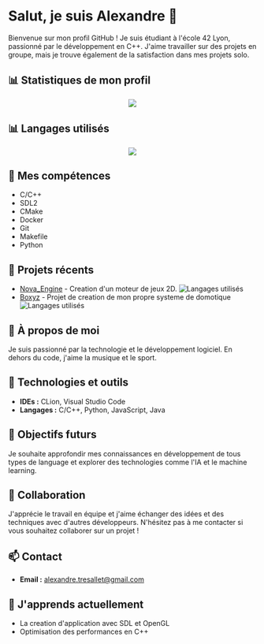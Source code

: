 # Salut, je suis Alexandre 👋

Bienvenue sur mon profil GitHub ! Je suis étudiant à l'école 42 Lyon, passionné par le développement en C++. J'aime travailler sur des projets en groupe, mais je trouve également de la satisfaction dans mes projets solo.

## 📊 Statistiques de mon profil
<div align="center">
  <img src="https://github-readme-stats.vercel.app/api?username=Ekyoz&show_icons=true&theme=dark" />
</div>

## 📊 Langages utilisés
<div align="center">
  <img src="https://github-readme-stats.vercel.app/api/top-langs/?username=Ekyoz&layout=compact&theme=dark&hide=html" />
</div>


## 🔧 Mes compétences
- C/C++
- SDL2
- CMake
- Docker
- Git
- Makefile
- Python

## 🚀 Projets récents
- [Nova_Engine](https://github.com/Ekyoz/Nova-Engine) - Creation d'un moteur de jeux 2D. ![Langages utilisés](https://img.shields.io/github/languages/top/Ekyoz/Nova-Engine)
- [Boxyz](https://github.com/Ekyoz/Boxyz_App) - Projet de creation de mon propre systeme de domotique ![Langages utilisés](https://img.shields.io/github/languages/top/Ekyoz/Boxyz_App)

## 📝 À propos de moi
Je suis passionné par la technologie et le développement logiciel. En dehors du code, j'aime la musique et le sport.

## 🔧 Technologies et outils
- **IDEs :** CLion, Visual Studio Code
- **Langages :** C/C++, Python, JavaScript, Java

## 🎯 Objectifs futurs
Je souhaite approfondir mes connaissances en développement de tous types de language et explorer des technologies comme l'IA et le machine learning.

## 👥 Collaboration
J'apprécie le travail en équipe et j'aime échanger des idées et des techniques avec d'autres développeurs. N'hésitez pas à me contacter si vous souhaitez collaborer sur un projet !

## 📫 Contact
- **Email :** alexandre.tresallet@gmail.com

## 🌱 J'apprends actuellement
- La creation d'application avec SDL et OpenGL
- Optimisation des performances en C++
